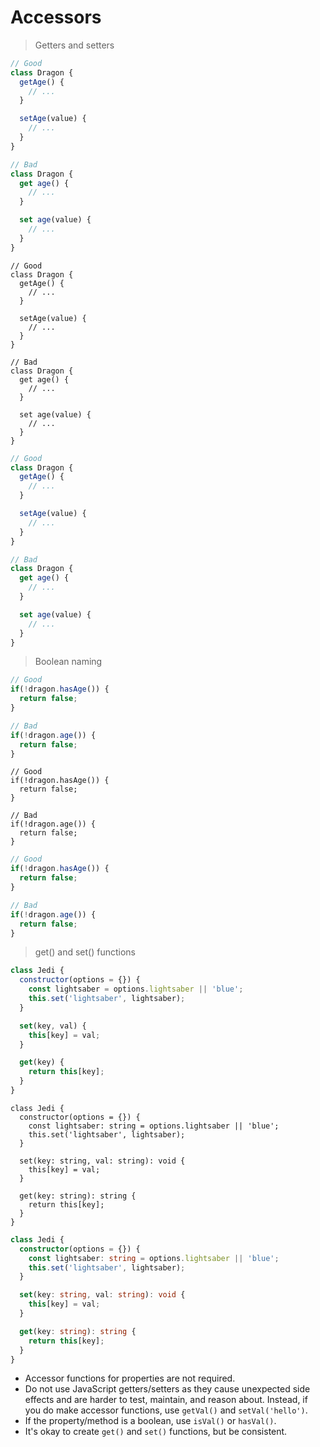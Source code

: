 # Accessors

> Getters and setters

```javascript
// Good
class Dragon {
  getAge() {
    // ...
  }

  setAge(value) {
    // ...
  }
}

// Bad
class Dragon {
  get age() {
    // ...
  }

  set age(value) {
    // ...
  }
}
```

```javascript--flow
// Good
class Dragon {
  getAge() {
    // ...
  }

  setAge(value) {
    // ...
  }
}

// Bad
class Dragon {
  get age() {
    // ...
  }

  set age(value) {
    // ...
  }
}
```

```typescript
// Good
class Dragon {
  getAge() {
    // ...
  }

  setAge(value) {
    // ...
  }
}

// Bad
class Dragon {
  get age() {
    // ...
  }

  set age(value) {
    // ...
  }
}
```

> Boolean naming

```javascript
// Good
if(!dragon.hasAge()) {
  return false;
}

// Bad
if(!dragon.age()) {
  return false;
}
```

```javascript--flow
// Good
if(!dragon.hasAge()) {
  return false;
}

// Bad
if(!dragon.age()) {
  return false;
}
```

```typescript
// Good
if(!dragon.hasAge()) {
  return false;
}

// Bad
if(!dragon.age()) {
  return false;
}
```

> get() and set() functions

```javascript
class Jedi {
  constructor(options = {}) {
    const lightsaber = options.lightsaber || 'blue';
    this.set('lightsaber', lightsaber);
  }

  set(key, val) {
    this[key] = val;
  }

  get(key) {
    return this[key];
  }
}
```

```javascript--flow
class Jedi {
  constructor(options = {}) {
    const lightsaber: string = options.lightsaber || 'blue';
    this.set('lightsaber', lightsaber);
  }

  set(key: string, val: string): void {
    this[key] = val;
  }

  get(key: string): string {
    return this[key];
  }
}
```

```typescript
class Jedi {
  constructor(options = {}) {
    const lightsaber: string = options.lightsaber || 'blue';
    this.set('lightsaber', lightsaber);
  }

  set(key: string, val: string): void {
    this[key] = val;
  }

  get(key: string): string {
    return this[key];
  }
}
```

* Accessor functions for properties are not required.
* Do not use JavaScript getters/setters as they cause unexpected side effects and are harder to test, maintain, and reason about. Instead, if you do make accessor functions, use `getVal()` and `setVal('hello')`.
* If the property/method is a boolean, use `isVal()` or `hasVal()`.
* It's okay to create `get()` and `set()` functions, but be consistent.
